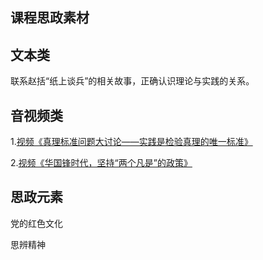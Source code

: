 ## 课程思政素材

## 文本类
联系赵括“纸上谈兵”的相关故事，正确认识理论与实践的关系。

## 音视频类
1.[视频《真理标准问题大讨论——实践是检验真理的唯一标准》](https://www.bilibili.com/video/BV19L411N7C6/?spm_id_from=333.337.search-card.all.click&vd_source=73c6f4171d3f7f9054a3220f08bd401c)

2.[视频《华国锋时代，坚持“两个凡是”的政策》](https://www.bilibili.com/video/BV135411g72F/?spm_id_from=333.337.search-card.all.click&vd_source=73c6f4171d3f7f9054a3220f08bd401c)

## 思政元素

党的红色文化

思辨精神

